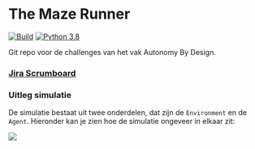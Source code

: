 # The Maze Runner 
[![Build](https://github.com/mariadukmak/MazeRunner/actions/workflows/python-build.yml/badge.svg)](https://github.com/mariadukmak/MazeRunner/actions/workflows/python-build.yml)
[![Python 3.8](https://img.shields.io/badge/python-3.8-blue.svg)](https://www.python.org/downloads/release/python-380/)



Git repo voor de challenges van het vak Autonomy By Design.

### [Jira Scrumboard](https://fancymazerunner.atlassian.net/jira/software/projects/DOOL/boards/1)

### Uitleg simulatie 
De simulatie bestaat uit twee onderdelen, dat zijn de `Environment` en de  `Agent`. 
Hieronder kan je zien hoe de simulatie ongeveer in elkaar zit:

![](C:\Users\marya\Desktop\Projects\MazeRunner\images\schets_simulatie.png)
